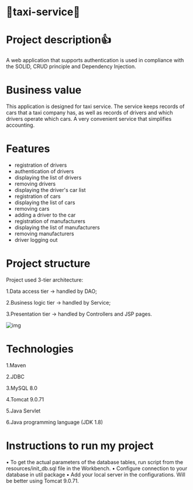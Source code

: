 # 🚖taxi-service🚖
# Project description👍
A web application that supports authentication is used in compliance with the SOLID, CRUD principle and Dependency Injection.
# Business value
This application is designed for taxi service. The service keeps records of cars that a taxi company has, as well as records of drivers and which drivers operate which cars. A very convenient service that simplifies accounting.
# Features
- registration of drivers
- authentication of drivers
- displaying the list of drivers
- removing drivers
- displaying the driver's car list
- registration of cars
- displaying the list of cars
- removing cars
- adding a driver to the car
- registration of manufacturers
- displaying the list of manufacturers
- removing manufacturers
- driver logging out
# Project structure
Project used 3-tier architecture:

1.Data access tier -> handled by DAO;

2.Business logic tier -> handled by Service;

3.Presentation tier -> handled by Controllers and JSP pages.

![img](https://user-images.githubusercontent.com/111267682/220085546-10bdddea-a42f-4402-915a-6ecd37e54552.png)

# Technologies
1.Maven

2.JDBC

3.MySQL 8.0

4.Tomcat 9.0.71

5.Java Servlet

6.Java programming language (JDK 1.8)

# Instructions to run my project
• To get the actual parameters of the database tables, run script from the resources/init_db.sql file in the Workbench.
• Configure connection to your database in util package
• Add your local server in the configurations. Will be better using Tomcat 9.0.71.
